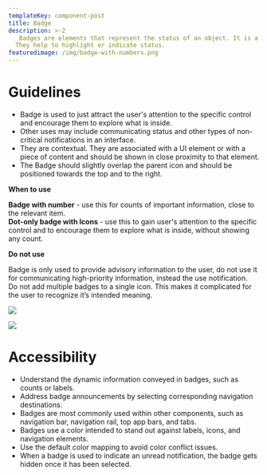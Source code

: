 ```yaml
---
templateKey: component-post
title: Badge
description: >-2
   Badges are elements that represent the status of an object. It is a highly visual way to draw attention to the content.
  They help to highlight or indicate status.
featuredimage: /img/badge-with-numbers.png
---
```

# **Guidelines**

* Badge is used to just attract the user's attention to the specific control and encourage them to explore what is inside.
* Other uses may include communicating status and other types of non-critical notifications in an interface.
* They are contextual. They are associated with a UI element or with a piece of content and should be shown in close proximity to that element.
* The Badge should slightly overlap the parent icon and should be positioned towards the top and to the right.

**When to use**

**Badge with number** - use this for counts of important information, close to the relevant item.\
**Dot-only badge with Icons** - use this to gain user's attention to the specific control and to encourage them to explore what is inside, without showing any count.

**Do not use**

Badge is only used to provide advisory information to the user, do not use it for communicating high-priority information, instead the use notification.\
Do not add multiple badges to a single icon. This makes it complicated for the user to recognize it’s intended meaning.

![](/img/badge.png)

![](/img/badge-2.png)

# **Accessibility**

* Understand the dynamic information conveyed in badges, such as counts or labels.
* Address badge announcements by selecting corresponding navigation destinations.
* Badges are most commonly used within other components, such as navigation bar, navigation rail, top app bars, and tabs.
* Badges use a color intended to stand out against labels, icons, and navigation elements. 
* Use the default color mapping to avoid color conflict issues.
* When a badge is used to indicate an unread notification, the badge gets hidden once it has been selected.
